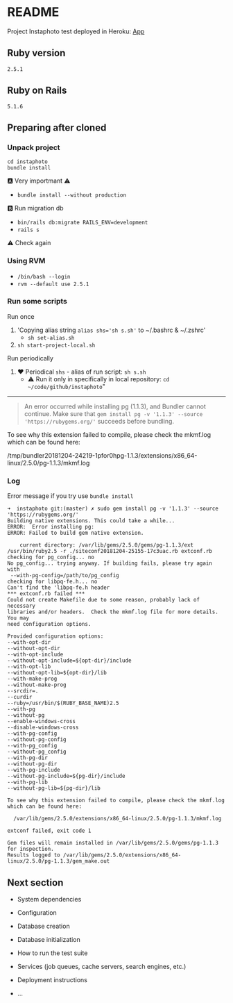 # README

Project Instaphoto test deployed in Heroku: [App](https://instaphoto-osarts.herokuapp.com/)

## Ruby version

`2.5.1`

## Ruby on Rails

`5.1.6`

## Preparing after cloned

### Unpack project

`cd instaphoto`  
`bundle install`

:a: Very importmant :warning:

- `bundle install --without production`

:b: Run migration db

- `bin/rails db:migrate RAILS_ENV=development`
- `rails s`

:warning: Check again

### Using RVM

- `/bin/bash --login`
- `rvm --default use 2.5.1`

### Run some scripts

Run once

1. 'Copying alias string `alias shs='sh s.sh'` to ~/.bashrc & ~/.zshrc'
   - `sh set-alias.sh`
2. `sh start-project-local.sh`

Run periodically

1. :heart: Periodical `shs` - alias of run script: `sh s.sh`
   - :warning: Run it only in specifically in local repository: `cd ~/code/github/instaphoto`"

---

> An error occurred while installing pg (1.1.3), and Bundler cannot continue.
> Make sure that `gem install pg -v '1.1.3' --source 'https://rubygems.org/'`
> succeeds before bundling.

To see why this extension failed to compile, please check the mkmf.log which can be found here:

/tmp/bundler20181204-24219-1pfor0hpg-1.1.3/extensions/x86_64-linux/2.5.0/pg-1.1.3/mkmf.log

### Log

Error message if you try use `bundle install`

```log
➜  instaphoto git:(master) ✗ sudo gem install pg -v '1.1.3' --source 'https://rubygems.org/'
Building native extensions. This could take a while...
ERROR:  Error installing pg:
ERROR: Failed to build gem native extension.

    current directory: /var/lib/gems/2.5.0/gems/pg-1.1.3/ext
/usr/bin/ruby2.5 -r ./siteconf20181204-25155-17c3uac.rb extconf.rb
checking for pg_config... no
No pg_config... trying anyway. If building fails, please try again with
 --with-pg-config=/path/to/pg_config
checking for libpq-fe.h... no
Can't find the 'libpq-fe.h header
*** extconf.rb failed ***
Could not create Makefile due to some reason, probably lack of necessary
libraries and/or headers.  Check the mkmf.log file for more details.  You may
need configuration options.

Provided configuration options:
--with-opt-dir
--without-opt-dir
--with-opt-include
--without-opt-include=${opt-dir}/include
--with-opt-lib
--without-opt-lib=${opt-dir}/lib
--with-make-prog
--without-make-prog
--srcdir=.
--curdir
--ruby=/usr/bin/$(RUBY_BASE_NAME)2.5
--with-pg
--without-pg
--enable-windows-cross
--disable-windows-cross
--with-pg-config
--without-pg-config
--with-pg_config
--without-pg_config
--with-pg-dir
--without-pg-dir
--with-pg-include
--without-pg-include=${pg-dir}/include
--with-pg-lib
--without-pg-lib=${pg-dir}/lib

To see why this extension failed to compile, please check the mkmf.log which can be found here:

  /var/lib/gems/2.5.0/extensions/x86_64-linux/2.5.0/pg-1.1.3/mkmf.log

extconf failed, exit code 1

Gem files will remain installed in /var/lib/gems/2.5.0/gems/pg-1.1.3 for inspection.
Results logged to /var/lib/gems/2.5.0/extensions/x86_64-linux/2.5.0/pg-1.1.3/gem_make.out
```

## Next section

- System dependencies

- Configuration

- Database creation

- Database initialization

- How to run the test suite

- Services (job queues, cache servers, search engines, etc.)

- Deployment instructions

- ...
